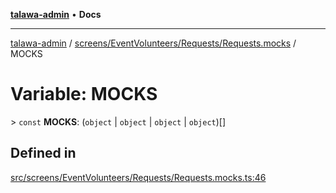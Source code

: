 [**talawa-admin**](../../../../../README.md) • **Docs**

***

[talawa-admin](../../../../../modules.md) / [screens/EventVolunteers/Requests/Requests.mocks](../README.md) / MOCKS

# Variable: MOCKS

\> `const` **MOCKS**: (`object` \| `object` \| `object` \| `object`)[]

## Defined in

[src/screens/EventVolunteers/Requests/Requests.mocks.ts:46](https://github.com/PalisadoesFoundation/talawa-admin/blob/7a991b3aa824070bd53d6367f1ce7f072321af88/src/screens/EventVolunteers/Requests/Requests.mocks.ts#L46)
